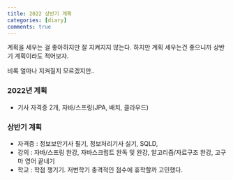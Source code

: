 ```yaml
---
title: 2022 상반기 계획
categories: [diary]
comments: true
---
```


계획을 세우는 걸 좋아하지만 잘 지켜지지 않는다. 하지만 계획 세우는건 좋으니까 상반기 계획이라도 적어보자. 

비록 얼마나 지켜질지 모르겠지만..

### 2022년 계획
- 기사 자격증 2개, 자바/스프링(JPA, 배치, 클라우드)

### 상반기 계획
- 자격증 : 정보보안기사 필기, 정보처리기사 실기, SQLD, 
- 강의 : 자바/스프링 완강, 자바스크립트 완독 및 완강, 알고리즘/자료구조 완강, 고구마 영어 끝내기
- 학교 : 학점 챙기기. 저번학기 충격적인 점수에 휴학할까 고민했다.
